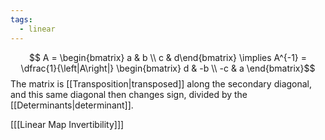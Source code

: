 ```yaml
---
tags:
  - linear
---
```

$$ A = \begin{bmatrix} a & b \\ c & d\end{bmatrix} \implies A^{-1} = \dfrac{1}{\left|A\right|} \begin{bmatrix} d & -b \\ -c & a \end{bmatrix}$$
The matrix is [[Transposition|transposed]] along the secondary diagonal, and this same diagonal then changes sign, divided by the [[Determinants|determinant]].  

\[[[Linear Map Invertibility]]\]